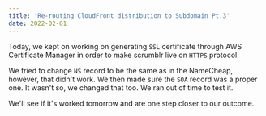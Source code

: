 ```yaml
---
title: 'Re-routing CloudFront distribution to Subdomain Pt.3'
date: 2022-02-01
---
```


Today, we kept on working on generating `SSL` certificate through AWS Certificate Manager in order to make scrumblr live on `HTTPS` protocol.

We tried to change `NS` record to be the same as in the NameCheap, however, that didn't work. We then made sure the `SOA` record was a proper one. It wasn't so, we changed that too. We ran out of time to test it. 

We'll see if it's worked tomorrow and are one step closer to our outcome.


